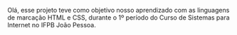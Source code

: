 Olá, esse projeto teve como objetivo nosso aprendizado com as linguagens de marcação HTML e CSS, durante o 1º período do Curso de Sistemas para Internet no IFPB João Pessoa.